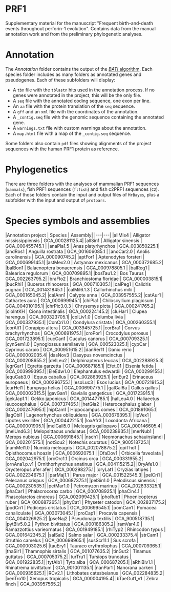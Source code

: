 # PRF1
Supplementary material for the manuscript "Frequent birth-and-death events throughout perforin-1 evolution". Contains data from the manual annotation work and from the preliminary phylogenetic analyses.
# Annotation
The *Annotation* folder contains the output of the [*BATI* algorithm](http://degradome.uniovi.es/downloads.html). Each species folder includes as many folders as annotated genes and pseudogenes. Each of these subfolders will display:

* A `tbn` file with the `tblastn` hits used in the annotation process. If no genes were annotated in the project, this will be the only file.
* A `seq` file with the annotated coding sequence, one exon per line.
* An `aa` file with the protein translation of the `seq` sequence.
* A `gff` and an `xml` file with the coordinates of the annotation.
* A `_contig.seq` file with the genomic sequence containing the annotated gene.
* A `warnings.txt` file with custom warnings about the annotation.
* A `map.html` file with a map of the `_contig.seq` sequence.

Some folders also contain `pdf` files showing alignments of the project sequences with the human PRF1 protein as reference.

# Phylogenetics
There are three folders with the analyses of mammalian PRF1 sequences (`mammals`), fish PRF1 sequences (`flfish`) and fish c2PRF1 sequences (`C2`). Each of those folders contain the input and output files of `MrBayes`, plus a subfolder with the input and output of `protpars`.

# Species symbols and assemblies

|Annotation project | Species | Assembly|
|---|---|
|allMis4 | Alligator mississippiensis | GCA_000281125.4|
|allSin1 | Alligator sinensis | GCA_000455745.1 |
|anaPla1.5 | Anas platyrhynchos | GCA_003850225.1|
|andRos1 | Anguilla rostrata | GCA_001606085.1 |
|anoCar2.0 | Anolis carolinensis | GCA_000090745.2|
|aptFor1 | Aptenodytes forsteri  | GCA_000699145.1|
|astMex2.0 | Astyanax mexicanus | GCA_000372685.2|
|balBon1 | Balaenoptera bonaerensis | GCA_000978805.1 |
|balReg1 | Balearica regulorum | GCA_000709895.1|
|bosTau1.2 | Bos Taurus | GCA_002263795.2|
|braFlo2 | Branchiostoma floridae | GCA_000003815.1|
|bucRhi1 | Buceros rhinoceros | GCA_000710305.1|
|calPeg1 | Calidris pugnax | GCA_001431845.1 |
|calMil6.1.3 | Callorhinchus milii | GCA_000165045.2|
|calAnn1 | Calypte anna  | GCA_003957555.2|
|catAur1 | Cathartes aura | GCA_000699945.1|
|chiPla1 | Chiloscyllium plagiosum | GCA_004010195.1|
|chrPic3.0.3 | Chrysemys picta | GCA_000241765.2|
|cioIntKH | Ciona intestinalis | GCA_000224145.2|
|cluHar1 | Clupea harengus | GCA_900323705.1|
|colLiv1.0 | Columba livia | GCA_000337935.1|
|ConCri1.0 | Condylura cristata | GCA_000260355.1|
|corAlt1 | Corapipo altera  | GCA_003945725.1|
|corBra1 | Corvus brachyrhynchos  | GCA_000691975.1|
|croPor1 | Crocodylus porosus | GCA_001723895.1|
|cucCan1 | Cuculus canorus | GCA_000709325.1|
|cynSem1.0 | Cynoglossus semilaevis | GCA_000523025.1|
|cypCar | Cyprinus carpio | GCA_000951615.2|
|danRer11 | Danio rerio | GCA_000002035.4|
|dasNov3 | Dasypus novemcinctus | GCA_000208655.2|
|delLeu2 | Delphinapterus leucas | GCA_002288925.3|
|egrGar1 | Egretta garzetta | GCA_000687185.1|
|Efet.01 | Eisenia fetida | GCA_003999395.1|
|EleEdw1.0 | Elephantulus edwardii | GCA_000299155.1|
|equCab3.0 | Equus caballus | GCA_002863925.1|
|eriEur2 | Erinaceus europaeus | GCA_000296755.1|
|esoLuc3 | Esox lucius | GCA_000721915.3|
|eurHel1 | Eurypyga helias  | GCA_000690775.1 |
|galGal6a | Gallus gallus | GCA_000002315.5|
|gavGan1 | Gavialis gangeticus | GCA_001723915.1|
|gekJap1.1 | Gekko japonicus | GCA_001447785.1|
|halLeu4.0 | Haliaeetus leucocephalus  | GCA_000737465.1|
|hetGla2 | Heterocephalus glaber  | GCA_000247695.1|
|hipCam1 | Hippocampus comes | GCA_001891065.1|
|lagObl1 | Lagenorhynchus obliquidens | GCA_003676395.1|
|lipVex1 | Lipotes vexillifer  | GCA_000442215.1|
|loxAfr3 | Loxodonta Africana | GCA_000001905.1|
|melGall5.0 | Meleagris gallopavo | GCA_000146605.4|
|melUnd6.3 | Melopsittacus undulatus | GCA_000238935.1|
|merNub1 | Merops nubicus | GCA_000691845.1|
|nsch1 | Neomonachus schauinslandi | GCA_002201575.1|
|notScu2 | Notechis scutatus | GCA_900518725.1|
|numMel1.0 | Numida meleagris  | GCA_002078875.2|
|opiTho1 | Opisthocomus hoazin | GCA_000692075.1 |
|OfaDov1 | Orbicella faveolata | GCA_002042975.1|
|orcOrc1.1 | Orcinus orca  | GCA_000331955.2|
|ornAna1.p.v1 | Ornithorhynchus anatinus | GCA_004115215.2|
|OryAfe1.0 | Orycteropus afer afer | GCA_000298275.1|
|oryLat1 | Oryzias latipes | GCA_002234675.1 |
|parMaj1.1 | Parus major | GCA_001522545.3|
|pelCri1 | Pelecanus crispus | GCA_000687375.1|
|pelSin1.0 | Pelodiscus sinensis | GCA_000230535.1|
|petMar1.0 | Petromyzon marinus | GCA_002833325.1|
|phaCar1 | Phalacrocorax carbo | GCA_000708925.1|
|phaCin4.1 | Phascolarctos cinereus | GCA_002099425.1|
|phoRub1 | Phoenicopterus ruber | GCA_000687265.1|
|phyCat1 | Physeter catodon | GCA_002837175.2|
|podCri1 | Podiceps cristatus | GCA_000699545.1|
|pomCan1 | Pomacea canaliculate | GCA_003073045.1|
|proCap1 | Procavia capensis | GCA_004026925.2|
|pseNaj2 | Pseudonaja textilis | GCA_900518735.1|
|pytBiv5.0.2 | Python bivittatus | GCA_000186305.2|
|ramVar4.0 | Ramazzottius varieornatus | GCA_001949185.1|
|rhiTyp2 | Rhincodon typus | GCA_001642345.2|
|salSal2 | Salmo salar | GCA_000233375.4|
|strCam1 | Struthio camelus | GCA_000698965.1|
|susScr11.1 | Sus scrofa | GCA_000003025.6|
|tauEry1 | Tauraco erythrolophus | GCA_000709365.1|
|thaSir1 | Thamnophis sirtalis | GCA_001077635.2|
|tinGut2 | Tinamus guttatus | GCA_000705375.2|
|turTru1 | Tursiops truncatus | GCA_001922835.1|
|tytAlb1 | Tyto alba  | GCA_000687205.1|
|aRhiBiv1.1 | Rhinatrema bivittatum | GCA_901001135.1|
|nanPar1 | Nanorana parkeri | GCA_000935625.1|
|RCv2.1 | Lithobates catesbeianus | GCA_002284835.2|
|xenTro10 | Xenopus tropicalis | GCA_000004195.4|
|bTaeGut1_v1 | Zebra finch | GCA_003957565.2|
